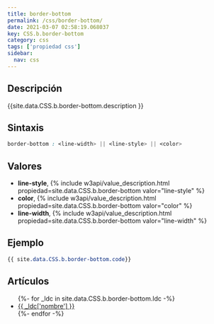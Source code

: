 ```yaml
---
title: border-bottom
permalink: /css/border-bottom/
date: 2021-03-07 02:58:19.068037
key: CSS.b.border-bottom
category: css
tags: ['propiedad css']
sidebar: 
  nav: css
---
```


## Descripción
{{site.data.CSS.b.border-bottom.description }}

## Sintaxis
~~~css
border-bottom : <line-width> || <line-style> || <color>
~~~

## Valores
* **line-style**,  {% include w3api/value_description.html propiedad=site.data.CSS.b.border-bottom valor="line-style" %}
* **color**,  {% include w3api/value_description.html propiedad=site.data.CSS.b.border-bottom valor="color" %}
* **line-width**,  {% include w3api/value_description.html propiedad=site.data.CSS.b.border-bottom valor="line-width" %}

## Ejemplo
~~~css
{{ site.data.CSS.b.border-bottom.code}}
~~~

## Artículos
<ul>
{%- for _ldc in site.data.CSS.b.border-bottom.ldc -%}
   <li>
       <a href="{{_ldc['url'] }}">{{ _ldc['nombre'] }}</a>
   </li>
{%- endfor -%}
</ul>
